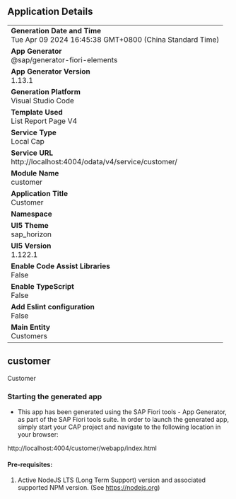 ## Application Details
|               |
| ------------- |
|**Generation Date and Time**<br>Tue Apr 09 2024 16:45:38 GMT+0800 (China Standard Time)|
|**App Generator**<br>@sap/generator-fiori-elements|
|**App Generator Version**<br>1.13.1|
|**Generation Platform**<br>Visual Studio Code|
|**Template Used**<br>List Report Page V4|
|**Service Type**<br>Local Cap|
|**Service URL**<br>http://localhost:4004/odata/v4/service/customer/
|**Module Name**<br>customer|
|**Application Title**<br>Customer|
|**Namespace**<br>|
|**UI5 Theme**<br>sap_horizon|
|**UI5 Version**<br>1.122.1|
|**Enable Code Assist Libraries**<br>False|
|**Enable TypeScript**<br>False|
|**Add Eslint configuration**<br>False|
|**Main Entity**<br>Customers|

## customer

Customer

### Starting the generated app

-   This app has been generated using the SAP Fiori tools - App Generator, as part of the SAP Fiori tools suite.  In order to launch the generated app, simply start your CAP project and navigate to the following location in your browser:

http://localhost:4004/customer/webapp/index.html

#### Pre-requisites:

1. Active NodeJS LTS (Long Term Support) version and associated supported NPM version.  (See https://nodejs.org)


